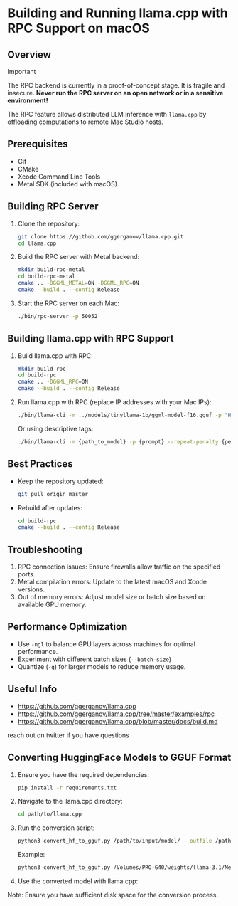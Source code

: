 # Building and Running llama.cpp with RPC Support on macOS

## Overview

> [!IMPORTANT]
> The RPC backend is currently in a proof-of-concept stage. It is fragile and insecure. **Never run the RPC server on an open network or in a sensitive environment!**

The RPC feature allows distributed LLM inference with `llama.cpp` by offloading computations to remote Mac Studio hosts.

## Prerequisites
- Git
- CMake
- Xcode Command Line Tools
- Metal SDK (included with macOS)

## Building RPC Server

1. Clone the repository:
   ```sh
   git clone https://github.com/ggerganov/llama.cpp.git
   cd llama.cpp
   ```

2. Build the RPC server with Metal backend:
   ```sh
   mkdir build-rpc-metal
   cd build-rpc-metal
   cmake .. -DGGML_METAL=ON -DGGML_RPC=ON
   cmake --build . --config Release
   ```

3. Start the RPC server on each Mac:
   ```sh
   ./bin/rpc-server -p 50052
   ```

## Building llama.cpp with RPC Support

1. Build llama.cpp with RPC:
   ```sh
   mkdir build-rpc
   cd build-rpc
   cmake .. -DGGML_RPC=ON
   cmake --build . --config Release
   ```

2. Run llama.cpp with RPC (replace IP addresses with your Mac IPs):
   ```sh
   ./bin/llama-cli -m ../models/tinyllama-1b/ggml-model-f16.gguf -p "Hello, my name is" --repeat-penalty 1.0 -n 64 --rpc 192.168.1.10:50052,192.168.1.11:50052,192.168.1.12:50052 -ngl 99
   ```

   Or using descriptive tags:
   ```sh
   ./bin/llama-cli -m {path_to_model} -p {prompt} --repeat-penalty {penalty_value} -n {num_tokens} --rpc {ip1}:{port1},{ip2}:{port2},{ip3}:{port3} -ngl {num_gpu_layers}
   ```

## Best Practices
- Keep the repository updated:
  ```sh
  git pull origin master
  ```
- Rebuild after updates:
  ```sh
  cd build-rpc
  cmake --build . --config Release
  ```
## Troubleshooting

   1. RPC connection issues: Ensure firewalls allow traffic on the specified ports.
   2. Metal compilation errors: Update to the latest macOS and Xcode versions.
   3. Out of memory errors: Adjust model size or batch size based on available GPU memory.

## Performance Optimization

   - Use `-ngl` to balance GPU layers across machines for optimal performance.
   - Experiment with different batch sizes (`--batch-size`) 
   - Quantize (`-q`) for larger models to reduce memory usage.


## Useful Info
- https://github.com/ggerganov/llama.cpp
- https://github.com/ggerganov/llama.cpp/tree/master/examples/rpc
- https://github.com/ggerganov/llama.cpp/blob/master/docs/build.md

reach out on twitter if you have questions

## Converting HuggingFace Models to GGUF Format

1. Ensure you have the required dependencies:
   ```sh
   pip install -r requirements.txt
   ```

2. Navigate to the llama.cpp directory:
   ```sh
   cd path/to/llama.cpp
   ```

3. Run the conversion script:
   ```sh
   python3 convert_hf_to_gguf.py /path/to/input/model/ --outfile /path/to/output/model.gguf
   ```

   Example:
   ```sh
   python3 convert_hf_to_gguf.py /Volumes/PRO-G40/weights/llama-3.1/Meta-Llama-3.1-8B-Instruct/ --outfile /Volumes/PRO-G40/weights/llama-3.1/Meta-Llama-3.1-8B-Instruct/llama-3.1-model.gguf
   ```

4. Use the converted model with llama.cpp:

Note: Ensure you have sufficient disk space for the conversion process.

